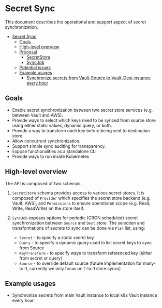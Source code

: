 Secret Sync
===================

This document describes the operational and support aspect of secret synchronization.

<!-- TOC -->
* [Secret Sync](#secret-sync)
  * [Goals](#goals)
  * [High-level overview](#high-level-overview)
  * [Proposal](#proposal)
    * [SecretStore](#secretstore)
    * [SyncJob](#syncjob)
  * [Potential issues](#potential-issues)
  * [Example usages](#example-usages)
    * [Synchronize secrets from Vault-Source to Vault-Dest instance every hour](#synchronize-secrets-from-vault-source-to-vault-dest-instance-every-hour)
<!-- TOC -->

## Goals
* Enable secret synchronization between two secret store services (e.g. between Vault and AWS).
* Provide ways to select which keys need to be synced from source store using either static values, dynamic query, or both.
* Provide a way to transform each key before being sent to destination store.
* Allow concurrent synchronization.
* Support simple sync auditing for transparency.
* Expose functionalities as a standalone CLI
* Provide ways to run inside Kubernetes

## High-level overview
The API is composed of two schemas:
  1. `SecretStore` schema provides access to various secret stores.
     It is composed of `Provider` which specifies the secret store backend (e.g. Vault, AWS),
     and `Permissions` to ensure operational scope (e.g. Read, Write, ReadWrite) on the store itself.

  2. `SyncJob` exposes options for periodic (CRON scheduled) secret synchronization between `Source` and `Dest` store.
     The selection and transformations of secrets to sync can be done via `Plan` list, using:
      * `Secret` - to specify a static secret key
      * `Query` - to specify a dynamic query used to list secret keys to sync from Source
      * `KeyTransform` - to specify ways to transform referenced key (either from secret or query)
      * `Source` - to override default source (future implementation for many-to-1, currently we only focus on 1-to-1 store syncs)

## Example usages
* Synchronize secrets from main Vault instance to local k8s Vault instance every hour
